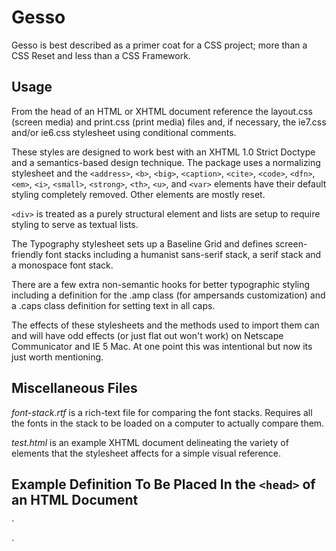 Gesso
=====

Gesso is best described as a primer coat for a CSS project; more than a CSS Reset and less than a CSS Framework.

Usage
----- 

From the head of an HTML or XHTML document reference the layout.css (screen media) and print.css (print media) files and, if necessary, the ie7.css and/or ie6.css stylesheet using conditional comments. 

These styles are designed to work best with an XHTML 1.0 Strict Doctype and a semantics-based design technique. The package uses a normalizing stylesheet and the `<address>`, `<b>`, `<big>`, `<caption>`, `<cite>`, `<code>`, `<dfn>`, `<em>`, `<i>`, `<small>`, `<strong>`, `<th>`, `<u>`, and `<var>` elements have their default styling completely removed. Other elements are mostly reset.

`<div>` is treated as a purely structural element and lists are setup to require styling to serve as textual lists.

The Typography stylesheet sets up a Baseline Grid and defines screen-friendly font stacks including a humanist sans-serif stack, a serif stack and a monospace font stack.

There are a few extra non-semantic hooks for better typographic styling including a definition for the .amp class (for ampersands customization) and a .caps class definition for setting text in all caps.

The effects of these stylesheets and the methods used to import them can and will have odd effects (or just flat out won't work) on Netscape Communicator and IE 5 Mac. At one point this was intentional but now its just worth mentioning.

Miscellaneous Files
-------------------

*font-stack.rtf* is a rich-text file for comparing the font stacks. Requires all the fonts in the stack to be loaded on a computer to actually compare them.

*test.html* is an example XHTML document delineating the variety of elements that the stylesheet affects for a simple visual reference. 

Example Definition To Be Placed In the `<head>` of an HTML Document
-------------------------------------------------------------------

`<!-- stylesheets -->
<link rel="stylesheet" type="text/css" media="screen" href="stylesheets/layout.css" />
<link rel="stylesheet" type="text/css" media="print" href="stylesheets/print.css" />

<!--[if lte IE 6]>
	<style type="text/css" media="screen">
		@import "stylesheets/ie6.css";
	</style>
<![endif]-->`